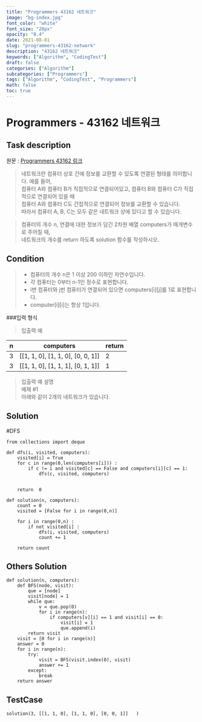 ```yaml
---
title: "Programmers 43162 네트워크"
image: "bg-index.jpg"
font_color: "white"
font_size: "28px"
opacity: "0.4"
date: 2021-08-01
slug: "programmers-43162-network"
description: "43162 네트워크"
keywords: ["Algorithm", "CodingTest"]
draft: false
categories: ["Algorithm"]
subcategories: ["Programmers"]
tags: ["Algorithm", "CodingTest", "Programmers"]
math: false
toc: true
---
```


# Programmers - 43162 네트워크

## Task description

원문 : <a href="https://programmers.co.kr/learn/courses/30/lessons/43162">Programmers 43162 링크</a>

>네트워크란 컴퓨터 상호 간에 정보를 교환할 수 있도록 연결된 형태를 의미합니다. 예를 들어, <br>
컴퓨터 A와 컴퓨터 B가 직접적으로 연결되어있고, 컴퓨터 B와 컴퓨터 C가 직접적으로 연결되어 있을 때 <br>
컴퓨터 A와 컴퓨터 C도 간접적으로 연결되어 정보를 교환할 수 있습니다. <br>
따라서 컴퓨터 A, B, C는 모두 같은 네트워크 상에 있다고 할 수 있습니다.

>컴퓨터의 개수 n, 연결에 대한 정보가 담긴 2차원 배열 computers가 매개변수로 주어질 때, <br>
네트워크의 개수를 return 하도록 solution 함수를 작성하시오.



## Condition
>- 컴퓨터의 개수 n은 1 이상 200 이하인 자연수입니다.
>- 각 컴퓨터는 0부터 n-1인 정수로 표현합니다.
>- i번 컴퓨터와 j번 컴퓨터가 연결되어 있으면 computers[i][j]를 1로 표현합니다.
>- computer[i][i]는 항상 1입니다.

###입력 형식
>입출력 예

n	|	computers	|	return
---|----|---
3	|	[[1, 1, 0], [1, 1, 0], [0, 0, 1]]	|	2
3	|	[[1, 1, 0], [1, 1, 1], [0, 1, 1]]	|	1

>입출력 예 설명 <br>
예제 #1<br>
아래와 같이 2개의 네트워크가 있습니다.<br>

## Solution 
#DFS
```
from collections import deque

def dfs(i, visited, computers):
    visited[i] = True
    for c in range(0,len(computers[i])) :
        if c != i and visited[c] == False and computers[i][c] == 1:
            dfs(c, visited, computers)


    return  0

def solution(n, computers):
    count = 0
    visited = [False for i in range(0,n)]

    for i in range(0,n) :
        if not visited[i] : 
            dfs(i, visited, computers)
            count += 1
    
    return count
```



## Others Solution 
```
def solution(n, computers):    
    def BFS(node, visit):
        que = [node]
        visit[node] = 1
        while que:
            v = que.pop(0)
            for i in range(n):
                if computers[v][i] == 1 and visit[i] == 0:
                    visit[i] = 1
                    que.append(i)
        return visit
    visit = [0 for i in range(n)]
    answer = 0
    for i in range(n):
        try:
            visit = BFS(visit.index(0), visit)
            answer += 1
        except:
            break
    return answer
```

## TestCase
```
solution(3, [[1, 1, 0], [1, 1, 0], [0, 0, 1]]	)

```
